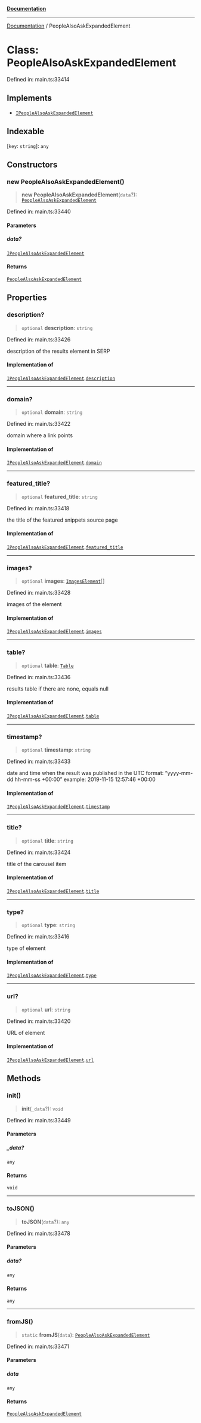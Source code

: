 [**Documentation**](../README.md)

***

[Documentation](../README.md) / PeopleAlsoAskExpandedElement

# Class: PeopleAlsoAskExpandedElement

Defined in: main.ts:33414

## Implements

- [`IPeopleAlsoAskExpandedElement`](../interfaces/IPeopleAlsoAskExpandedElement.md)

## Indexable

\[`key`: `string`\]: `any`

## Constructors

### new PeopleAlsoAskExpandedElement()

> **new PeopleAlsoAskExpandedElement**(`data`?): [`PeopleAlsoAskExpandedElement`](PeopleAlsoAskExpandedElement.md)

Defined in: main.ts:33440

#### Parameters

##### data?

[`IPeopleAlsoAskExpandedElement`](../interfaces/IPeopleAlsoAskExpandedElement.md)

#### Returns

[`PeopleAlsoAskExpandedElement`](PeopleAlsoAskExpandedElement.md)

## Properties

### description?

> `optional` **description**: `string`

Defined in: main.ts:33426

description of the results element in SERP

#### Implementation of

[`IPeopleAlsoAskExpandedElement`](../interfaces/IPeopleAlsoAskExpandedElement.md).[`description`](../interfaces/IPeopleAlsoAskExpandedElement.md#description)

***

### domain?

> `optional` **domain**: `string`

Defined in: main.ts:33422

domain where a link points

#### Implementation of

[`IPeopleAlsoAskExpandedElement`](../interfaces/IPeopleAlsoAskExpandedElement.md).[`domain`](../interfaces/IPeopleAlsoAskExpandedElement.md#domain)

***

### featured\_title?

> `optional` **featured\_title**: `string`

Defined in: main.ts:33418

the title of the featured snippets source page

#### Implementation of

[`IPeopleAlsoAskExpandedElement`](../interfaces/IPeopleAlsoAskExpandedElement.md).[`featured_title`](../interfaces/IPeopleAlsoAskExpandedElement.md#featured_title)

***

### images?

> `optional` **images**: [`ImagesElement`](ImagesElement.md)[]

Defined in: main.ts:33428

images of the element

#### Implementation of

[`IPeopleAlsoAskExpandedElement`](../interfaces/IPeopleAlsoAskExpandedElement.md).[`images`](../interfaces/IPeopleAlsoAskExpandedElement.md#images)

***

### table?

> `optional` **table**: [`Table`](Table.md)

Defined in: main.ts:33436

results table
if there are none, equals null

#### Implementation of

[`IPeopleAlsoAskExpandedElement`](../interfaces/IPeopleAlsoAskExpandedElement.md).[`table`](../interfaces/IPeopleAlsoAskExpandedElement.md#table)

***

### timestamp?

> `optional` **timestamp**: `string`

Defined in: main.ts:33433

date and time when the result was published
in the UTC format: “yyyy-mm-dd hh-mm-ss +00:00”
example:
2019-11-15 12:57:46 +00:00

#### Implementation of

[`IPeopleAlsoAskExpandedElement`](../interfaces/IPeopleAlsoAskExpandedElement.md).[`timestamp`](../interfaces/IPeopleAlsoAskExpandedElement.md#timestamp)

***

### title?

> `optional` **title**: `string`

Defined in: main.ts:33424

title of the carousel item

#### Implementation of

[`IPeopleAlsoAskExpandedElement`](../interfaces/IPeopleAlsoAskExpandedElement.md).[`title`](../interfaces/IPeopleAlsoAskExpandedElement.md#title)

***

### type?

> `optional` **type**: `string`

Defined in: main.ts:33416

type of element

#### Implementation of

[`IPeopleAlsoAskExpandedElement`](../interfaces/IPeopleAlsoAskExpandedElement.md).[`type`](../interfaces/IPeopleAlsoAskExpandedElement.md#type)

***

### url?

> `optional` **url**: `string`

Defined in: main.ts:33420

URL of element

#### Implementation of

[`IPeopleAlsoAskExpandedElement`](../interfaces/IPeopleAlsoAskExpandedElement.md).[`url`](../interfaces/IPeopleAlsoAskExpandedElement.md#url)

## Methods

### init()

> **init**(`_data`?): `void`

Defined in: main.ts:33449

#### Parameters

##### \_data?

`any`

#### Returns

`void`

***

### toJSON()

> **toJSON**(`data`?): `any`

Defined in: main.ts:33478

#### Parameters

##### data?

`any`

#### Returns

`any`

***

### fromJS()

> `static` **fromJS**(`data`): [`PeopleAlsoAskExpandedElement`](PeopleAlsoAskExpandedElement.md)

Defined in: main.ts:33471

#### Parameters

##### data

`any`

#### Returns

[`PeopleAlsoAskExpandedElement`](PeopleAlsoAskExpandedElement.md)
